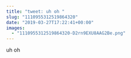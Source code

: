 ```yaml
---
title: "tweet: uh oh "
slug: "1110955312519864320"
date: "2019-03-27T17:22:41+00:00"
images:
  - "1110955312519864320-D2rn9EXU8AAG2Be.png"
---
```

uh oh 